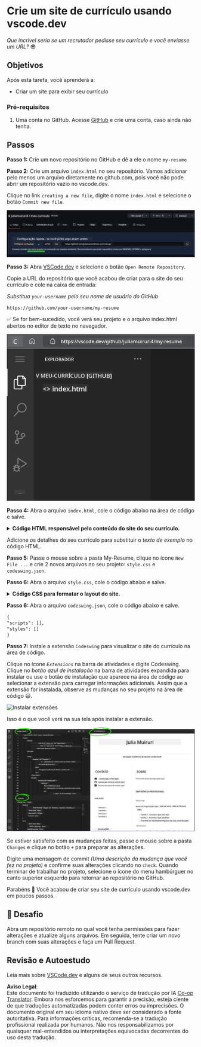 <!--
CO_OP_TRANSLATOR_METADATA:
{
  "original_hash": "2fcb983b8dbadadb1bc2e97f8c12dac5",
  "translation_date": "2025-08-25T23:24:20+00:00",
  "source_file": "8-code-editor/1-using-a-code-editor/assignment.md",
  "language_code": "br"
}
-->
# Crie um site de currículo usando vscode.dev

_Que incrível seria se um recrutador pedisse seu currículo e você enviasse um URL?_ 😎

## Objetivos

Após esta tarefa, você aprenderá a:

- Criar um site para exibir seu currículo

### Pré-requisitos

1. Uma conta no GitHub. Acesse [GitHub](https://github.com/) e crie uma conta, caso ainda não tenha.

## Passos

**Passo 1:** Crie um novo repositório no GitHub e dê a ele o nome `my-resume`

**Passo 2:** Crie um arquivo `index.html` no seu repositório. Vamos adicionar pelo menos um arquivo diretamente no github.com, pois você não pode abrir um repositório vazio no vscode.dev.

Clique no link `creating a new file`, digite o nome `index.html` e selecione o botão `Commit new file`.

![Criar um novo arquivo no github.com](../../../../translated_images/new-file-github.com.c886796d800e8056561829a181be1382c5303da9d902d8b2dd82b68a4806e21f.br.png)

**Passo 3:** Abra [VSCode.dev](https://vscode.dev) e selecione o botão `Open Remote Repository`.

Copie a URL do repositório que você acabou de criar para o site do seu currículo e cole na caixa de entrada:

_Substitua `your-username` pelo seu nome de usuário do GitHub_

```
https://github.com/your-username/my-resume
```

✅ Se for bem-sucedido, você verá seu projeto e o arquivo index.html abertos no editor de texto no navegador.

![Criar um novo arquivo](../../../../translated_images/project-on-vscode.dev.e79815a9a95ee7feac72ebe5c941c91279716be37c575dbdbf2f43bea2c7d8b6.br.png)

**Passo 4:** Abra o arquivo `index.html`, cole o código abaixo na área de código e salve.

<details>
    <summary><b>Código HTML responsável pelo conteúdo do site do seu currículo.</b></summary>
    
        <html>

            <head>
                <link href="style.css" rel="stylesheet">
                <link rel="stylesheet" href="https://cdnjs.cloudflare.com/ajax/libs/font-awesome/5.15.4/css/all.min.css">
                <title>Seu Nome Aqui!</title>
            </head>
            <body>
                <header id="header">
                    <!-- cabeçalho do currículo com seu nome e título -->
                    <h1>Seu Nome Aqui!</h1>
                    <hr>
                    Sua Função!
                    <hr>
                </header>
                <main>
                    <article id="mainLeft">
                        <section>
                            <h2>CONTATO</h2>
                            <!-- informações de contato, incluindo redes sociais -->
                            <p>
                                <i class="fa fa-envelope" aria-hidden="true"></i>
                                <a href="mailto:username@domain.top-level domain">Escreva seu e-mail aqui</a>
                            </p>
                            <p>
                                <i class="fab fa-github" aria-hidden="true"></i>
                                <a href="github.com/yourGitHubUsername">Escreva seu nome de usuário aqui!</a>
                            </p>
                            <p>
                                <i class="fab fa-linkedin" aria-hidden="true"></i>
                                <a href="linkedin.com/yourLinkedInUsername">Escreva seu nome de usuário aqui!</a>
                            </p>
                        </section>
                        <section>
                            <h2>HABILIDADES</h2>
                            <!-- suas habilidades -->
                            <ul>
                                <li>Habilidade 1!</li>
                                <li>Habilidade 2!</li>
                                <li>Habilidade 3!</li>
                                <li>Habilidade 4!</li>
                            </ul>
                        </section>
                        <section>
                            <h2>EDUCAÇÃO</h2>
                            <!-- sua formação -->
                            <h3>Escreva seu curso aqui!</h3>
                            <p>
                                Escreva sua instituição aqui!
                            </p>
                            <p>
                                Data de início - Data de término
                            </p>
                        </section>            
                    </article>
                    <article id="mainRight">
                        <section>
                            <h2>SOBRE</h2>
                            <!-- sobre você -->
                            <p>Escreva um resumo sobre você!</p>
                        </section>
                        <section>
                            <h2>EXPERIÊNCIA PROFISSIONAL</h2>
                            <!-- sua experiência profissional -->
                            <h3>Cargo</h3>
                            <p>
                                Nome da Organização Aqui | Mês de Início – Mês de Término
                            </p>
                            <ul>
                                    <li>Tarefa 1 - Escreva o que você fez!</li>
                                    <li>Tarefa 2 - Escreva o que você fez!</li>
                                    <li>Escreva os resultados/impacto da sua contribuição</li>
                                    
                            </ul>
                            <h3>Cargo 2</h3>
                            <p>
                                Nome da Organização Aqui | Mês de Início – Mês de Término
                            </p>
                            <ul>
                                    <li>Tarefa 1 - Escreva o que você fez!</li>
                                    <li>Tarefa 2 - Escreva o que você fez!</li>
                                    <li>Escreva os resultados/impacto da sua contribuição</li>
                                    
                            </ul>
                        </section>
                    </article>
                </main>
            </body>
        </html>
</details>

Adicione os detalhes do seu currículo para substituir o _texto de exemplo_ no código HTML.

**Passo 5:** Passe o mouse sobre a pasta My-Resume, clique no ícone `New File ...` e crie 2 novos arquivos no seu projeto: `style.css` e `codeswing.json`.

**Passo 6:** Abra o arquivo `style.css`, cole o código abaixo e salve.

<details>
        <summary><b>Código CSS para formatar o layout do site.</b></summary>
            
            body {
                font-family: 'Segoe UI', Tahoma, Geneva, Verdana, sans-serif;
                font-size: 16px;
                max-width: 960px;
                margin: auto;
            }
            h1 {
                font-size: 3em;
                letter-spacing: .6em;
                padding-top: 1em;
                padding-bottom: 1em;
            }

            h2 {
                font-size: 1.5em;
                padding-bottom: 1em;
            }

            h3 {
                font-size: 1em;
                padding-bottom: 1em;
            }
            main { 
                display: grid;
                grid-template-columns: 40% 60%;
                margin-top: 3em;
            }
            header {
                text-align: center;
                margin: auto 2em;
            }

            section {
                margin: auto 1em 4em 2em;
            }

            i {
                margin-right: .5em;
            }

            p {
                margin: .2em auto
            }

            hr {
                border: none;
                background-color: lightgray;
                height: 1px;
            }

            h1, h2, h3 {
                font-weight: 100;
                margin-bottom: 0;
            }
            #mainLeft {
                border-right: 1px solid lightgray;
            }
            
</details>

**Passo 6:** Abra o arquivo `codeswing.json`, cole o código abaixo e salve.

    {
    "scripts": [],
    "styles": []
    }

**Passo 7:** Instale a extensão `Codeswing` para visualizar o site do currículo na área de código.

Clique no ícone _`Extensions`_ na barra de atividades e digite Codeswing. Clique no _botão azul de instalação_ na barra de atividades expandida para instalar ou use o botão de instalação que aparece na área de código ao selecionar a extensão para carregar informações adicionais. Assim que a extensão for instalada, observe as mudanças no seu projeto na área de código 😃.

![Instalar extensões](../../../../8-code-editor/images/install-extension.gif)

Isso é o que você verá na sua tela após instalar a extensão.

![Extensão Codeswing em ação](../../../../translated_images/after-codeswing-extension-pb.0ebddddcf73b550994947a9084e35e2836c713ae13839d49628e3c764c1cfe83.br.png)

Se estiver satisfeito com as mudanças feitas, passe o mouse sobre a pasta `Changes` e clique no botão `+` para preparar as alterações.

Digite uma mensagem de commit _(Uma descrição da mudança que você fez no projeto)_ e confirme suas alterações clicando no `check`. Quando terminar de trabalhar no projeto, selecione o ícone do menu hambúrguer no canto superior esquerdo para retornar ao repositório no GitHub.

Parabéns 🎉 Você acabou de criar seu site de currículo usando vscode.dev em poucos passos.

## 🚀 Desafio

Abra um repositório remoto no qual você tenha permissões para fazer alterações e atualize alguns arquivos. Em seguida, tente criar um novo branch com suas alterações e faça um Pull Request.

## Revisão e Autoestudo

Leia mais sobre [VSCode.dev](https://code.visualstudio.com/docs/editor/vscode-web?WT.mc_id=academic-0000-alfredodeza) e alguns de seus outros recursos.

**Aviso Legal**:  
Este documento foi traduzido utilizando o serviço de tradução por IA [Co-op Translator](https://github.com/Azure/co-op-translator). Embora nos esforcemos para garantir a precisão, esteja ciente de que traduções automatizadas podem conter erros ou imprecisões. O documento original em seu idioma nativo deve ser considerado a fonte autoritativa. Para informações críticas, recomenda-se a tradução profissional realizada por humanos. Não nos responsabilizamos por quaisquer mal-entendidos ou interpretações equivocadas decorrentes do uso desta tradução.